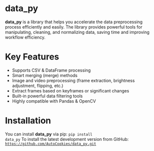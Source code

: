 # data_py
<b>data_py</b> is a library that helps you accelerate the data preprocessing process efficiently and easily. The library provides powerful tools for manipulating, cleaning, and normalizing data, saving time and improving workflow efficiency.

# Key Features
- Supports CSV & DataFrame processing
- Smart merging (merge) methods
- Image and video preprocessing (frame extraction, brightness adjustment, flipping, etc.)
- Extract frames based on keyframes or significant changes
- Built-in powerful data filtering tools
- Highly compatible with Pandas & OpenCV

# Installation
You can install <b>data_py</b> via pip:
<code>pip install data_py</code>
To install the latest development version from GitHub:
<code>https://github.com/AutoCookies/data_py.git</code>

